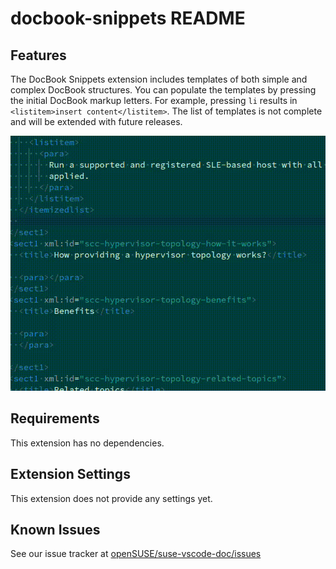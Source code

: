 # docbook-snippets README

## Features

The DocBook Snippets extension includes templates of both simple and complex DocBook structures.
You can populate the templates by pressing the initial DocBook markup letters. For example,
pressing `li` results in `<listitem>insert content</listitem>`. The list of templates is not complete and will be extended with future releases.

[![Adding a itemizedlist](media/itemizedlist.gif)](media/itemizedlist.gif)


## Requirements

This extension has no dependencies.

## Extension Settings

This extension does not provide any settings yet.

## Known Issues

See our issue tracker at [openSUSE/suse-vscode-doc/issues](https://github.com/openSUSE/suse-vscode-doc/issues)

